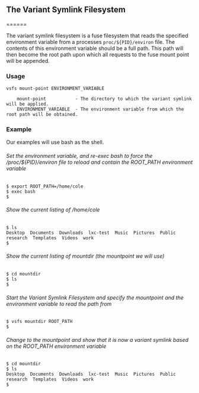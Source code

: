 ## The Variant Symlink Filesystem
======

The variant symlink filesystem is a fuse filesystem that reads the specified environment variable from a processes `proc/${PID}/environ` file.
The contents of this environment variable should be a full path. This path will then become the root path upon which all requests to the fuse 
mount point will be appended.

### Usage
```
vsfs mount-point ENVIRONMENT_VARIABLE
   
    mount-point           - The directory to which the variant symlink will be applied.
    ENVIRONMENT_VARIABLE  - The environment variable from which the root path will be obtained.
```

### Example

Our examples will use bash as the shell.

###### Set the environment variable, and re-exec bash to force the /proc/${PID}/environ file to reload and contain the ROOT_PATH environment variable
```
$ export ROOT_PATH=/home/cole
$ exec bash
$
```

###### Show the current listing of /home/cole
```
$ ls
Desktop  Documents  Downloads  lxc-test  Music  Pictures  Public  research  Templates  Videos  work
$
```

###### Show the current listing of mountdir (the mountpoint we will use)
```
$ cd mountdir
$ ls
$
```

###### Start the Variant Symlink Filesystem and specify the mountpoint and the environment variable to read the path from
```
$ vsfs mountdir ROOT_PATH
$
```

###### Change to the mountpoint and show that it is now a variant symlink based on the ROOT_PATH environment variable
```
$ cd mountdir
$ ls
Desktop  Documents  Downloads  lxc-test  Music  Pictures  Public  research  Templates  Videos  work
$
```


